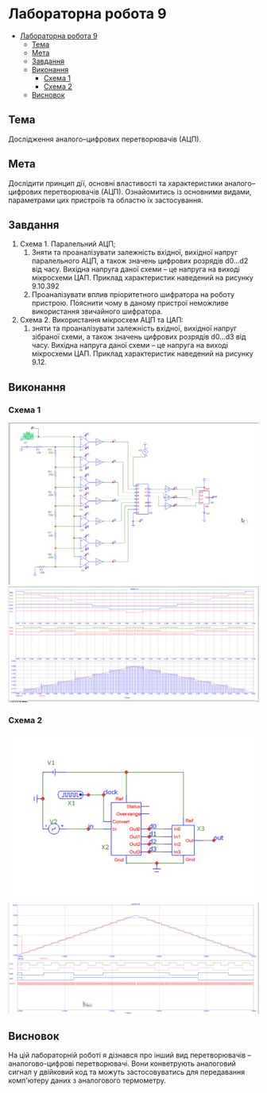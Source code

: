 # Лабораторна робота 9

- [Лабораторна робота 9](#лабораторна-робота-9)
  - [Тема](#тема)
  - [Мета](#мета)
  - [Завдання](#завдання)
  - [Виконання](#виконання)
    - [Схема 1](#схема-1)
    - [Схема 2](#схема-2)
  - [Висновок](#висновок)

## Тема

Дослідження аналого–цифрових перетворювачів (АЦП).

## Мета

Дослідити принцип дії, основні властивості та характеристики
аналого–цифрових перетворювачів (АЦП). Ознайомитись із основними
видами, параметрами цих пристроїв та областю їх застосування.

## Завдання

1. Схема 1. Паралельний АЦП;
   1. Зняти та проаналізувати залежність вхідної, вихідної напруг паралельного АЦП, а також значень цифрових розрядів d0...d2 від часу. Вихідна напруга даної схеми – це напруга на виході мікросхеми ЦАП. Приклад характеристик наведений на рисунку 9.10.392
   2. Проаналізувати вплив пріоритетного шифратора на роботу пристрою. Пояснити чому в даному пристрої неможливе використання звичайного шифратора.
2. Схема 2. Використання мікросхем АЦП та ЦАП:
   1. зняти та проаналізувати залежність вхідної, вихідної напруг зібраної схеми, а також значень цифрових розрядів d0...d3 від часу. Вихідна напруга даної схеми – це напруга на виході мікросхеми ЦАП. Приклад характеристик наведений на рисунку 9.12.

## Виконання

### Схема 1

![1](assets/1.png)
![2](assets/2.png)

### Схема 2

![3](assets/3.png)
![4](assets/4.png)

## Висновок

На цій лабораторній роботі я дізнався про інший вид перетворювачів – аналогово-цифрові перетворювачі. Вони конветрують аналоговий сигнал у двійковий код та можуть застосовуватись для передавання комп'ютеру даних з аналогового термометру.
